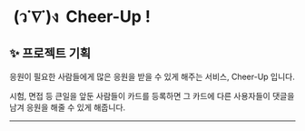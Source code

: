 #  (ว˙∇˙)ง  Cheer-Up ! 

## ✨ 프로젝트 기획
응원이 필요한 사람들에게 많은 응원을 받을 수 있게 해주는 서비스, Cheer-Up 입니다.
<div>
시험, 면접 등 큰일을 앞둔 사람들이 카드를 등록하면 그 카드에 다른 사용자들이 댓글을 남겨 응원을 해줄 수 있게 해줍니다.  

----
